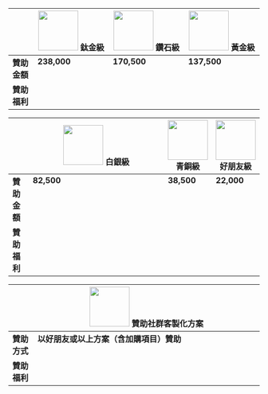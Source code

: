 <script setup lang="ts">
import TitaniumPart from './titanium.md'
import DiamondPart from './diamond.md'
import GoldPart from './gold.md'
import SliverPart from './sliver.md'
import BronzePart from './bronze.md'
import FriendPart from './friend.md'
import OverseaPart from './oversea.md'
</script>

|              | ![](/@/assets/images/sponsorships/levels/titanium.webp) 鈦金級 | ![](/@/assets/images/sponsorships/levels/diamond.webp) 鑽石級 | ![](/@/assets/images/sponsorships/levels/gold.webp) 黃金級 |
| ------------ | -------------------------------------------------------------- | ------------------------------------------------------------- | ---------------------------------------------------------- |
| **贊助金額** | **238,000**                                                    | **170,500**                                                   | **137,500**                                                |
| **贊助福利** | <TitaniumPart />                                               | <DiamondPart />                                               | <GoldPart />                                               |

|              | ![](/@/assets/images/sponsorships/levels/sliver.webp) 白銀級 | ![](/@/assets/images/sponsorships/levels/bronze.webp) 青銅級 | ![](/@/assets/images/sponsorships/levels/friend.webp) 好朋友級 |
| ------------ | ------------------------------------------------------------ | ------------------------------------------------------------ | -------------------------------------------------------------- |
| **贊助金額** | **82,500**                                                   | **38,500**                                                   | **22,000**                                                     |
| **贊助福利** | <SliverPart />                                               | <BronzePart />                                               | <FriendPart />                                                 |

|              | ![](/@/assets/images/sponsorships/levels/oversea.webp) 贊助社群客製化方案 |
| ------------ | ------------------------------------------------------------------------- |
| **贊助方式** | **以好朋友或以上方案（含加購項目）贊助**                                  |
| **贊助福利** | <OverseaPart />                                                           |

<style scoped lang="css">
table {
  th {
    text-align: center;
    > img {
      margin: 0 auto;
      width: 80px;
      height: 80px;
    }

  }

  tr {
    td {
      vertical-align: top;

      :deep(p) {
        margin: 6px 0;
      }
      :deep(ul) {
        margin: 0;
      }
      :deep(ul>li) {
        margin-top: 0;
      }
    }

    td:first-child {
      width: 10%;
    }

    td:nth-child(n+2) {
      width: 30%;
    }
  }
}

table:nth-child(n+3) {
  tr {
    td:first-child {
      width: 10%;
    }
    td:nth-child(n+2) {
      width: 90%;
    }
  }
}
</style>
